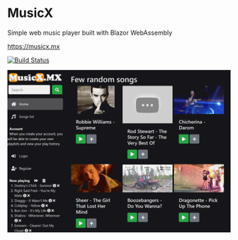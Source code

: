 # MusicX

Simple web music player built with Blazor WebAssembly

<https://musicx.mx>

[![Build Status](https://nikolayit.visualstudio.com/MusicX/_apis/build/status/NikolayIT.MusicX?branchName=master)](https://nikolayit.visualstudio.com/MusicX/_build/latest?definitionId=12&branchName=master)

![Screenshot](assets/screenshot.png)
